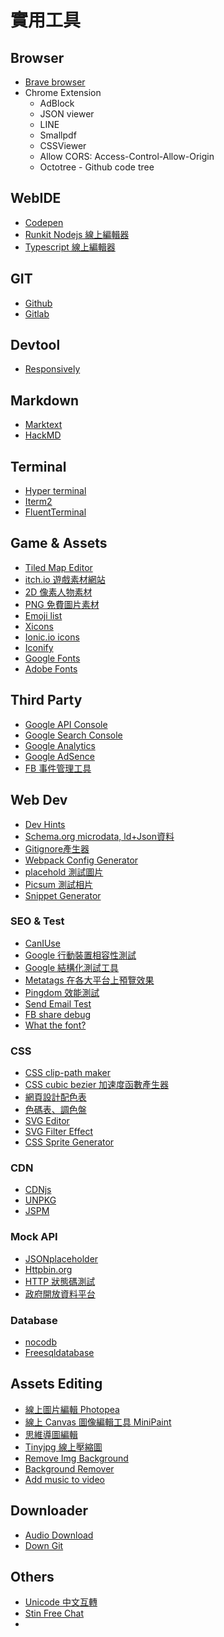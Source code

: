 # 實用工具

## Browser
- [Brave browser](https://brave.com/zh/)
- Chrome Extension
  - AdBlock
  - JSON viewer
  - LINE
  - Smallpdf
  - CSSViewer
  - Allow CORS: Access-Control-Allow-Origin
  - Octotree - Github code tree

## WebIDE
- [Codepen](https://codepen.io/)
- [Runkit Nodejs 線上編輯器](https://runkit.com/home)
- [Typescript 線上編輯器](https://www.typescriptlang.org/pt/play)

## GIT
- [Github](https://github.com/)
- [Gitlab](https://gitlab.com/gitlab-org)

## Devtool
- [Responsively](https://responsively.app/)

## Markdown
- [Marktext](https://marktext.app/)
- [HackMD](https://hackmd.io/)

## Terminal
- [Hyper terminal](https://hyper.is/)
- [Iterm2](https://iterm2.com/downloads.html)
- [FluentTerminal](https://github.com/felixse/FluentTerminal)

## Game & Assets
- [Tiled Map Editor](https://www.mapeditor.org/)
- [itch.io 遊戲素材網站](https://itch.io/)
- [2D 像素人物素材](https://www.aigei.com/s?type=2d&dim=2d-dynamic_1-persona-pixel&detailTab=file)
- [PNG 免費圖片素材](https://pngimg.com/)
- [Emoji list](https://www.emojicopy.com)
- [Xicons](https://www.xicons.org/)
- [Ionic.io icons](https://ionic.io/ionicons)
- [Iconify](https://icon-sets.iconify.design/)
- [Google Fonts](https://fonts.google.com/)
- [Adobe Fonts](https://fonts.adobe.com/)

## Third Party
- [Google API Console](https://console.cloud.google.com/)
- [Google Search Console](https://search.google.com/search-console/about)
- [Google Analytics](https://analytics.google.com/analytics/web)
- [Google AdSence](https://www.google.com/adsense/start/)
- [FB 事件管理工具](https://www.facebook.com/events_manager2)


## Web Dev
- [Dev Hints](https://devhints.io/)
- [Schema.org microdata, ld+Json資料](https://schema.org/docs/full.html)
- [Gitignore產生器](https://www.toptal.com/developers/gitignore)
- [Webpack Config Generator](https://createapp.dev/)
- [placehold 測試圖片](https://placeholder.com/)
- [Picsum 測試相片](https://picsum.photos/)
- [Snippet Generator](https://snippet-generator.app/)

### SEO & Test
- [CanIUse](https://caniuse.com/)
- [Google 行動裝置相容性測試](https://search.google.com/test/mobile-friendly)
- [Google 結構化測試工具](https://search.google.com/structured-data/testing-tool?hl=zh-tw)
- [Metatags 在各大平台上預覽效果](https://metatags.io/)
- [Pingdom 效能測試](https://tools.pingdom.com/)
- [Send Email Test](https://putsmail.com/tests/new)
- [FB share debug](https://developers.facebook.com/tools/debug/)
- [What the font?](https://www.myfonts.com/WhatTheFont/)

### CSS
- [CSS clip-path maker](https://bennettfeely.com/clippy/)
- [CSS cubic bezier 加速度函數產生器](https://matthewlein.com/tools/ceaser)
- [網頁設計配色表](https://www.ifreesite.com/color/html-color-code.htm)
- [色碼表、調色盤](https://www.toolskk.com/color)
- [SVG Editor](http://vectorpaint.yaks.co.nz/)
- [SVG Filter Effect](https://apike.ca/prog_svg_filter_feTurbulence.html)
- [CSS Sprite Generator](https://products.aspose.app/html/css-sprite-generator)

### CDN
- [CDNjs](https://cdnjs.com/)
- [UNPKG](https://unpkg.com/)
- [JSPM](https://jspm.org/)


### Mock API
- [JSONplaceholder](https://jsonplaceholder.typicode.com/)
- [Httpbin.org](https://httpbin.org/)
- [HTTP 狀態碼測試](http://httpstat.us/)
- [政府開放資料平台](https://opendata.epa.gov.tw/Home/Index)

### Database
- [nocodb](https://www.nocodb.com/)
- [Freesqldatabase](https://www.freesqldatabase.com/)


## Assets Editing
- [線上圖片編輯 Photopea](https://www.photopea.com/)
- [線上 Canvas 圖像編輯工具 MiniPaint](https://viliusle.github.io/miniPaint)
- [思維導圖編輯](https://asciiflow.com/)
- [Tinyjpg 線上壓縮圖](https://tinyjpg.com/)
- [Remove Img Background](https://www.remove.bg/zh/)
- [Background Remover](https://baseline.is/tools/background-remover/)
- [Add music to video](https://www.fileconverto.com/add-music-to-video/)


## Downloader
- [Audio Download](https://www.videofk.com/)
- [Down Git](https://downgit.github.io/)


## Others
- [Unicode 中文互轉](https://www.bejson.com/convert/unicode_chinese/)
- [Stin Free Chat](https://stin.to/en)
- 